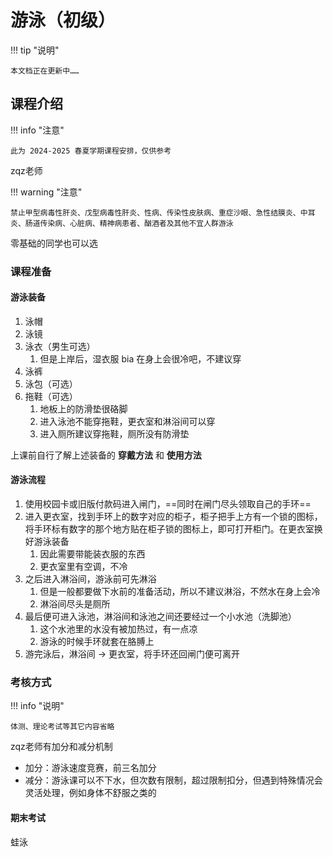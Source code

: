# 游泳（初级）

!!! tip "说明"

    本文档正在更新中……

## 课程介绍

!!! info "注意"

    此为 2024-2025 春夏学期课程安排，仅供参考

zqz老师

!!! warning "注意"

    禁止甲型病毒性肝炎、戊型病毒性肝炎、性病、传染性皮肤病、重症沙眼、急性结膜炎、中耳炎、肠道传染病、心脏病、精神病患者、酗酒者及其他不宜人群游泳

零基础的同学也可以选

### 课程准备

#### 游泳装备

1. 泳帽
2. 泳镜
3. 泳衣（男生可选）
      1. 但是上岸后，湿衣服 bia 在身上会很冷吧，不建议穿
4. 泳裤
5. 泳包（可选）
6. 拖鞋（可选）
      1. 地板上的防滑垫很硌脚
      2. 进入泳池不能穿拖鞋，更衣室和淋浴间可以穿
      3. 进入厕所建议穿拖鞋，厕所没有防滑垫

上课前自行了解上述装备的 **穿戴方法** 和 **使用方法**

#### 游泳流程

1. 使用校园卡或旧版付款码进入闸门，==同时在闸门尽头领取自己的手环==
2. 进入更衣室，找到手环上的数字对应的柜子，柜子把手上方有一个锁的图标，将手环标有数字的那个地方贴在柜子锁的图标上，即可打开柜门。在更衣室换好游泳装备
      1. 因此需要带能装衣服的东西
      2. 更衣室里有空调，不冷
3. 之后进入淋浴间，游泳前可先淋浴
      1. 但是一般都要做下水前的准备活动，所以不建议淋浴，不然水在身上会冷
      2. 淋浴间尽头是厕所
4. 最后便可进入泳池，淋浴间和泳池之间还要经过一个小水池（洗脚池）
      1. 这个水池里的水没有被加热过，有一点凉
      2. 游泳的时候手环就套在胳膊上
5. 游完泳后，淋浴间 → 更衣室，将手环还回闸门便可离开

### 考核方式

!!! info "说明"

    体测、理论考试等其它内容省略

zqz老师有加分和减分机制

- 加分：游泳速度竞赛，前三名加分
- 减分：游泳课可以不下水，但次数有限制，超过限制扣分，但遇到特殊情况会灵活处理，例如身体不舒服之类的

#### 期末考试

蛙泳